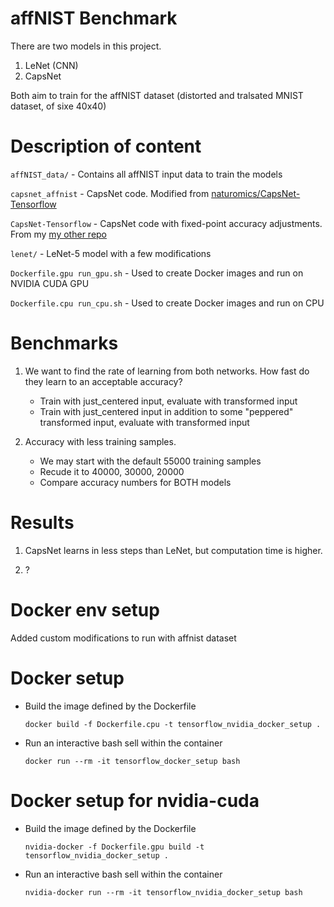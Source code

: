 # affNIST Benchmark #

There are two models in this project.
1. LeNet (CNN)
2. CapsNet

Both aim to train for the affNIST dataset (distorted and tralsated MNIST dataset, of sixe 40x40)

# Description of content #
`affNIST_data/` - Contains all affNIST input data to train the models

`capsnet_affnist` - CapsNet code. Modified from [naturomics/CapsNet-Tensorflow](https://github.com/naturomics/CapsNet-Tensorflow)

`CapsNet-Tensorflow` - CapsNet code with fixed-point accuracy adjustments. From my [my other repo](https://github.com/minghz/CapsNet-Tensorflow)

`lenet/` - LeNet-5 model with a few modifications

`Dockerfile.gpu run_gpu.sh` - Used to create Docker images and run on NVIDIA CUDA GPU

`Dockerfile.cpu run_cpu.sh` - Used to create Docker images and run on CPU

# Benchmarks #
1. We want to find the rate of learning from both networks. How fast do they learn to an acceptable accuracy?
    * Train with just_centered input, evaluate with transformed input
    * Train with just_centered input in addition to some "peppered" transformed input, evaluate with transformed input

2. Accuracy with less training samples.
    * We may start with the default 55000 training samples
    * Recude it to 40000, 30000, 20000
    * Compare accuracy numbers for BOTH models

# Results #
1. CapsNet learns in less steps than LeNet, but computation time is higher.

2. ?

# Docker env setup
Added custom modifications to run with affnist dataset

# Docker setup
* Build the image defined by the Dockerfile

  `docker build -f Dockerfile.cpu -t tensorflow_nvidia_docker_setup .`

* Run an interactive bash sell within the container

  `docker run --rm -it tensorflow_docker_setup bash`

# Docker setup for nvidia-cuda
* Build the image defined by the Dockerfile

  `nvidia-docker -f Dockerfile.gpu build -t tensorflow_nvidia_docker_setup .`

* Run an interactive bash sell within the container

  `nvidia-docker run --rm -it tensorflow_nvidia_docker_setup bash`
